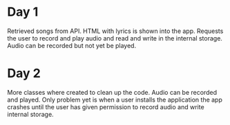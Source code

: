 # Day 1

Retrieved songs from API. HTML with lyrics is shown into the app.
Requests the user to record and play audio and read and write in the internal storage.
Audio can be recorded but not yet be played.

# Day 2
More classes where created to clean up the code. Audio can be recorded and played. 
Only problem yet is when a user installs the application the app crashes until the user has given permission to record audio and write internal storage.
